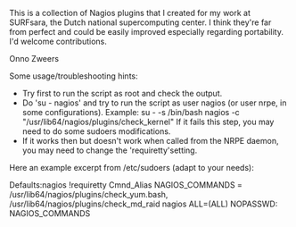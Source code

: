 This is a collection of Nagios plugins that I created for my work at SURFsara,
the Dutch national supercomputing center. I think they're far from perfect
and could be easily improved especially regarding portability. I'd welcome contributions.

Onno Zweers


Some usage/troubleshooting hints:
 * Try first to run the script as root and check the output.
 * Do 'su - nagios' and try to run the script as user nagios
   (or user nrpe, in some configurations). Example:
   su - -s /bin/bash nagios -c "/usr/lib64/nagios/plugins/check_kernel"
   If it fails this step, you may need to do some sudoers modifications.
 * If it works then but doesn't work when called from the NRPE daemon,
   you may need to change the 'requiretty'setting.

Here an example excerpt from /etc/sudoers (adapt to your needs): 


Defaults:nagios !requiretty
Cmnd_Alias	NAGIOS_COMMANDS = /usr/lib64/nagios/plugins/check_yum.bash, \
    /usr/lib64/nagios/plugins/check_md_raid
nagios   ALL=(ALL)  NOPASSWD: NAGIOS_COMMANDS

